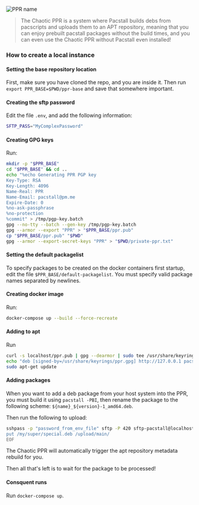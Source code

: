 ![PPR name](https://user-images.githubusercontent.com/58742515/199145376-027e5e44-37a7-4e75-bcaf-84981124dbfd.png)

> The Chaotic PPR is a system where Pacstall builds debs from pacscripts and uploads them to an APT repository, meaning that you can enjoy prebuilt pacstall packages without the build times, and you can even use the Chaotic PPR without Pacstall even installed!

### How to create a local instance

#### Setting the base repository location
First, make sure you have cloned the repo, and you are inside it. Then run `export PPR_BASE=$PWD/ppr-base` and save that somewhere important.

#### Creating the sftp password
Edit the file `.env`, and add the following information:
```bash
SFTP_PASS="MyComplexPassword"
```

#### Creating GPG keys
Run:
```bash
mkdir -p "$PPR_BASE"
cd "$PPR_BASE" && cd ..
echo "%echo Generating PPR PGP key
Key-Type: RSA
Key-Length: 4096
Name-Real: PPR
Name-Email: pacstall@pm.me
Expire-Date: 0
%no-ask-passphrase
%no-protection
%commit" > /tmp/pgp-key.batch
gpg --no-tty --batch --gen-key /tmp/pgp-key.batch
gpg --armor --export "PPR" > "$PPR_BASE/ppr.pub"
cp "$PPR_BASE/ppr.pub" "$PWD"
gpg --armor --export-secret-keys "PPR" > "$PWD/private-ppr.txt"
```

#### Setting the default packagelist
To specify packages to be created on the docker containers first startup, edit the file `$PPR_BASE/default-packagelist`. You must specify valid package names separated by newlines.

#### Creating docker image
Run:
```bash
docker-compose up --build --force-recreate
```

#### Adding to apt
Run
```bash
curl -s localhost/ppr.pub | gpg --dearmor | sudo tee /usr/share/keyrings/ppr.gpg 1> /dev/null
echo "deb [signed-by=/usr/share/keyrings/ppr.gpg] http://127.0.0.1 pacstall main" | sudo tee /etc/apt/sources.list.d/chaotic-ppr.list
sudo apt-get update
```

#### Adding packages
When you want to add a deb package from your host system into the PPR, you must build it using `pacstall -PBI`, then rename the package to the following scheme: `${name}_${version}-1_amd64.deb`.

Then run the following to upload:
```bash
sshpass -p "password_from_env_file" sftp -P 420 sftp-pacstall@localhost <<EOF
put /my/super/special.deb /upload/main/
EOF
```

The Chaotic PPR will automatically trigger the apt repository metadata rebuild for you.

Then all that's left is to wait for the package to be processed!

#### Consquent runs
Run `docker-compose up`.
